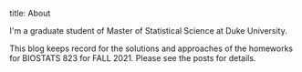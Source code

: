 title: About

I'm a graduate student of Master of Statistical Science at Duke University.

This blog keeps record for the solutions and approaches of the homeworks for BIOSTATS 823 for FALL 2021.
Please see the posts for details.